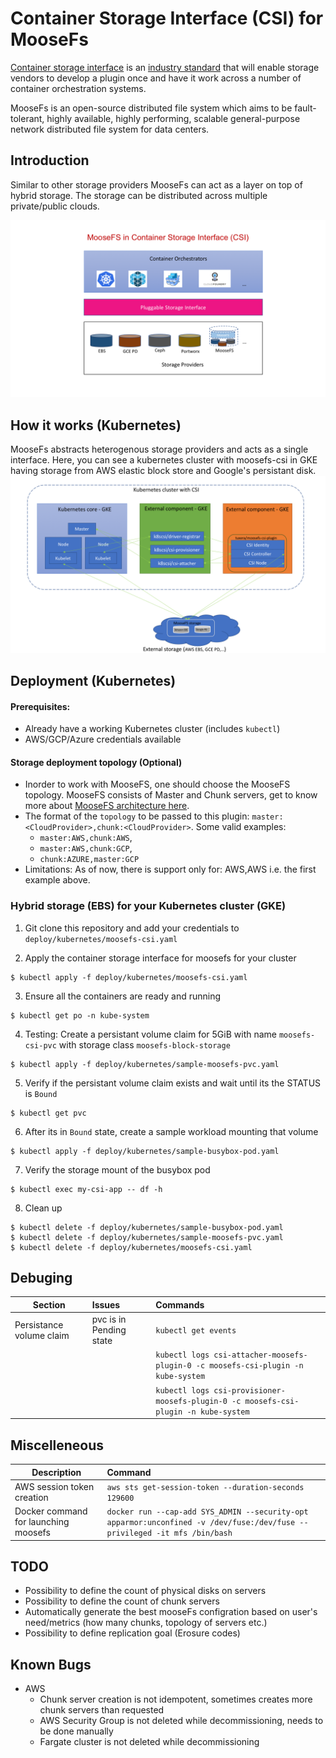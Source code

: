 # Container Storage Interface (CSI) for MooseFs
[Container storage interface](https://kubernetes-csi.github.io/docs/) is an [industry standard](https://github.com/container-storage-interface/spec/blob/master/spec.md) that will enable storage vendors to develop a plugin once and have it work across a number of container orchestration systems.

MooseFs is an open-source distributed file system which aims to be fault-tolerant, highly available, highly performing, scalable general-purpose network distributed file system for data centers.

## Introduction
Similar to other storage providers MooseFs can act as a layer on top of hybrid storage. The storage can be distributed across multiple private/public clouds.

[//]: # "image courtesy: https://schd.ws/hosted_files/kccnceu18/fb/CloudNativeCon%20EU%202018%20CSI%20Jie%20Yu.pdf"
![alt MooseFSCSI](MooseFSinCSI.png)


## How it works (Kubernetes)
MooseFs abstracts heterogenous storage providers and acts as a single interface. Here, you can see a kubernetes cluster with moosefs-csi in GKE having storage from AWS elastic block store and Google's persistant disk.
![alt k8sMooseFs](k8sMooseFs.png)

## Deployment (Kubernetes)
#### Prerequisites:
* Already have a working Kubernetes cluster (includes `kubectl`)
* AWS/GCP/Azure credentials available
#### Storage deployment topology (Optional)
* Inorder to work with MooseFS, one should choose the MooseFS topology. MooseFS consists of Master and Chunk servers, get to know more about [MooseFS architecture here](https://moosefs.com/blog/architecture/).
* The format of the `topology` to be passed to this plugin: `master:<CloudProvider>,chunk:<CloudProvider>`. Some valid examples:
    - `master:AWS,chunk:AWS`,
    - `master:AWS,chunk:GCP`,
    -  `chunk:AZURE,master:GCP`
* Limitations: As of now, there is support only for: AWS,AWS i.e. the first example above.

### Hybrid storage (EBS) for your Kubernetes cluster (GKE)

1. Git clone this repository and add your credentials to `deploy/kubernetes/moosefs-csi.yaml`

2. Apply the container storage interface for moosefs for your cluster
```
$ kubectl apply -f deploy/kubernetes/moosefs-csi.yaml
```
3. Ensure all the containers are ready and running
```
$ kubectl get po -n kube-system
```
4. Testing: Create a persistant volume claim for 5GiB with name `moosefs-csi-pvc` with storage class `moosefs-block-storage`
```
$ kubectl apply -f deploy/kubernetes/sample-moosefs-pvc.yaml
```
5. Verify if the persistant volume claim exists and wait until its the STATUS is `Bound`
```
$ kubectl get pvc
```
6. After its in `Bound` state, create a sample workload mounting that volume
```
$ kubectl apply -f deploy/kubernetes/sample-busybox-pod.yaml
```
7. Verify the storage mount of the busybox pod
```
$ kubectl exec my-csi-app -- df -h
```
8. Clean up 
```
$ kubectl delete -f deploy/kubernetes/sample-busybox-pod.yaml
$ kubectl delete -f deploy/kubernetes/sample-moosefs-pvc.yaml
$ kubectl delete -f deploy/kubernetes/moosefs-csi.yaml
```


## Debuging
| Section                  | Issues                            |Commands  |
| -------------            |:-------------                     |:-----    |
| Persistance volume claim |pvc is in Pending state            | `kubectl get events` |
|                          || `kubectl logs csi-attacher-moosefs-plugin-0 -c moosefs-csi-plugin -n kube-system` |
|                          || `kubectl logs csi-provisioner-moosefs-plugin-0 -c moosefs-csi-plugin -n kube-system` |

## Miscelleneous
| Description                        | Command       |
| -------------                      |:------------- |
|AWS session token creation          |`aws sts get-session-token --duration-seconds 129600` |
|Docker command for launching moosefs|`docker run --cap-add SYS_ADMIN --security-opt apparmor:unconfined -v /dev/fuse:/dev/fuse --privileged -it mfs /bin/bash`



## TODO
* Possibility to define the count of physical disks on servers
* Possibility to define the count of chunk servers
* Automatically generate the best mooseFs configration based on user's need/metrics (how many chunks, topology of servers etc.)
* Possibility to define replication goal (Erosure codes)

## Known Bugs
* AWS
    - Chunk server creation is not idempotent, sometimes creates more chunk servers than requested
    - AWS Security Group is not deleted while decommissioning, needs to be done manually
    - Fargate cluster is not deleted while decommissioning
